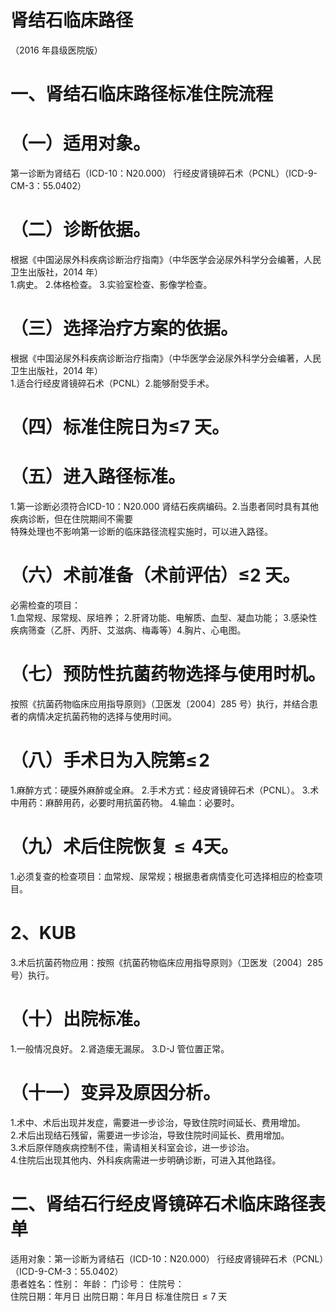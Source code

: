 # 肾结石临床路径  
（2016 年县级医院版）  
# 一、肾结石临床路径标准住院流程  
# （一）适用对象。  
第一诊断为肾结石（ICD-10：N20.000） 行经皮肾镜碎石术（PCNL）（ICD-9-CM-3：55.0402）  
# （二）诊断依据。  
根据《中国泌尿外科疾病诊断治疗指南》（中华医学会泌尿外科学分会编著，人民卫生出版社，2014 年）  
1.病史。 2.体格检查。 3.实验室检查、影像学检查。  
# （三）选择治疗方案的依据。  
根据《中国泌尿外科疾病诊断治疗指南》（中华医学会泌尿外科学分会编著，人民卫生出版社，2014 年）  
1.适合行经皮肾镜碎石术（PCNL）2.能够耐受手术。  
# （四）标准住院日为≤7 天。  
# （五）进入路径标准。  
1.第一诊断必须符合ICD-10：N20.000 肾结石疾病编码。2.当患者同时具有其他疾病诊断，但在住院期间不需要  
特殊处理也不影响第一诊断的临床路径流程实施时，可以进入路径。  
# （六）术前准备（术前评估）≤2 天。  
必需检查的项目：  
1.血常规、尿常规、尿培养； 2.肝肾功能、电解质、血型、凝血功能； 3.感染性疾病筛查（乙肝、丙肝、艾滋病、梅毒等）4.胸片、心电图。  
# （七）预防性抗菌药物选择与使用时机。  
按照《抗菌药物临床应用指导原则》（卫医发〔2004〕285 号）执行，并结合患者的病情决定抗菌药物的选择与使用时间。  
# （八）手术日为入院第$\leqslant\!2$  
1.麻醉方式：硬膜外麻醉或全麻。 2.手术方式：经皮肾镜碎石术（PCNL）。 3.术中用药：麻醉用药，必要时用抗菌药物。 4.输血：必要时。  
# （九）术后住院恢复${\leqslant}4$天。  
1.必须复查的检查项目：血常规、尿常规；根据患者病情变化可选择相应的检查项目。  
# 2、KUB  
3.术后抗菌药物应用：按照《抗菌药物临床应用指导原则》（卫医发〔2004〕285 号）执行。  
# （十）出院标准。  
1.一般情况良好。 2.肾造瘘无漏尿。 3.D-J 管位置正常。  
# （十一）变异及原因分析。  
1.术中、术后出现并发症，需要进一步诊治，导致住院时间延长、费用增加。  
2.术后出现结石残留，需要进一步诊治，导致住院时间延长、费用增加。  
3.术后原伴随疾病控制不佳，需请相关科室会诊，进一步诊治。  
4.住院后出现其他内、外科疾病需进一步明确诊断，可进入其他路径。  
# 二、肾结石行经皮肾镜碎石术临床路径表单  
适用对象：第一诊断为肾结石（ICD-10：N20.000） 行经皮肾镜碎石术（PCNL）（ICD-9-CM-3：55.0402）  
患者姓名：性别：     年龄：     门诊号：  住院号：  
住院日期：年月日     出院日期：年月日   标准住院日${\leqslant}7$ 天  
